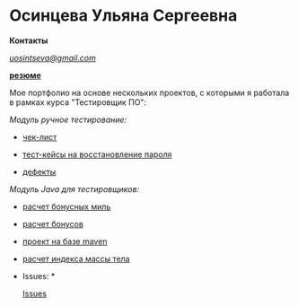 # Осинцева Ульяна Сергеевна

**Контакты**

*uosintseva@gmail.com*


[**резюме**](https://spb.hh.ru/applicant/resumes/view?resume=5815e3e3ff0b9d58210039ed1f4835334d6132)

Мое портфолио на основе нескольких проектов, с которыми я работала в рамках курса "Тестировщик ПО":

*Модуль ручное тестирование:*

- [чек-лист](https://docs.google.com/spreadsheets/d/1GWxFQB_A02IZn5Qcv72BpR9zA1dIY64qfyo8r7_Z234/edit#gid=0)

- [тест-кейсы на восстановление пароля](https://docs.google.com/spreadsheets/d/1GWxFQB_A02IZn5Qcv72BpR9zA1dIY64qfyo8r7_Z234/edit#gid=178670003)
  
 - [дефекты](https://docs.google.com/spreadsheets/d/1GWxFQB_A02IZn5Qcv72BpR9zA1dIY64qfyo8r7_Z234/edit#gid=1032258231)





*Модуль Java  для тестировщиков:*

- [расчет бонусных миль](https://github.com/Uliana-O/Miles)
  
- [расчет бонусов](https://github.com/Uliana-O/Bonus)
  
- [проект на базе maven](https://github.com/Uliana-O/maven)
  
- [расчет индекса массы тела](https://github.com/Uliana-O/massBody)


* Issues: *

  [Issues](https://github.com/Uliana-O/portfolio/issues)
  


